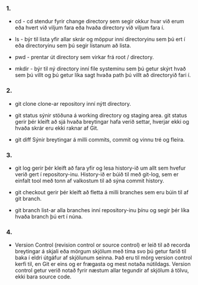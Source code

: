 ### 1.
* cd - cd stendur fyrir change directory sem segir okkur hvar við erum eða hvert við viljum fara eða hvaða  directory við viljum fara í.

* ls - býr til lista yfir allar skrár og möppur inní directoryinu sem þú ert í eða directoryinu sem þú segir listanum að lista.

* pwd - prentar út directory sem virkar frá root / directory.
  
* mkdir - býr til ný directory inní file systeminu sem þú getur skýrt hvað sem þú villt og þú getur líka sagt hvaða path þú villt að directoryið fari í.

### 2.
* git clone clone-ar repository inní nýtt directory.

* git status  sýnir stöðuna á working directory og staging area. git status gerir þér kleift að sjá hvaða breytingar hafa verið settar, hverjar ekki og hvaða skrár eru ekki raknar af Git.

* git diff Sýnir breytingar á milli commits, commit og vinnu tré og fleira.

### 3.
* git log  gerir þér kleift að fara yfir og lesa history-ið um allt sem hvefur verið gert í repository-inu. History-ið er búið til með git-log, sem er einfalt tool með tonn af valkostum til að sýna commit history.

* git checkout gerir þér kleift að fletta á milli branches sem eru búin til af git branch.
  
* git branch list-ar alla branches inní repository-inu þínu og segir þér líka hvaða branch þú ert í núna.

### 4.

* Version Control (revision control or source control) er leið til að recorda breytingar á skjali eða mörgum skjölum með tíma svo þú getur farið til baka í eldri útgáfur af skjölunum seinna. Það eru til mörg version control kerfi til, en Git er eins og er frægasta og mest notaða nútildags. Version control getur verið notað fyrir næstum allar tegundir af skjölum á tölvu, ekki bara source code.